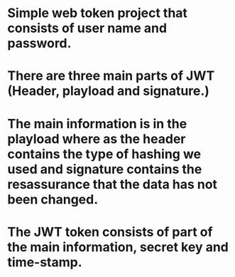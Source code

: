 # Simple web token project that consists of user name and password.
# There are three main parts of JWT (Header, playload and signature.)
# The main information is in the playload where as the header contains the type of hashing we used and signature contains the resassurance that the data has not been changed.

# The JWT token consists of part of the main information, secret key and time-stamp.
